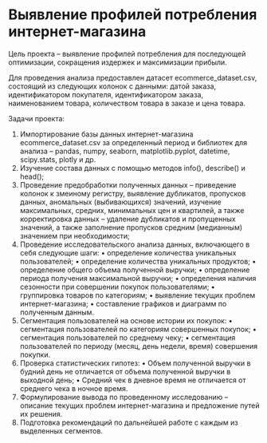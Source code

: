 # Выявление профилей потребления интернет-магазина 

Цель проекта – выявление профилей потребления для последующей оптимизации, сокращения издержек и максимизации прибыли.

Для проведения анализа предоставлен датасет ecommerce_dataset.csv, состоящий из следующих колонок с данными: датой заказа, идентификатором покупателя, идентификатором заказа, наименованием товара, количеством товара в заказе и цена товара.

Задачи проекта:
1.	Импортирование базы данных интернет-магазина ecommerce_dataset.csv за определенный период и библиотек для анализа – pandas, numpy, seaborn, matplotlib.pyplot, datetime, scipy.stats, plotly и др.
2.	Изучение состава данных с помощью методов info(), describe() и head();
3.	Проведение предобработки полученных данных – приведение колонок к змеиному регистру, выявление дубликатов, пропусков данных, аномальных (выбивающихся) значений, изучение максимальных, средних, минимальных цен и квартилей, а также корректировка данных – удаление дубликатов и пропущенных значений, а также заполнение пропусков средним (медианным) значением при необходимости;
4.	Проведение исследовательского анализа данных, включающего в себя следующие шаги:
•	определение количества уникальных пользователей;
•	определение количества уникальных продуктов;
•	определение общего объема полученной выручки;
•	определение периода получения максимальной выручки;
•	определения наличия сезонности при совершении покупок пользователями;
•	группировка товаров по категориям;
•	выявление текущих проблем интернет-магазина;
•	составление графиков и диаграмм по полученным данным.
5.	Сегментация пользователей на основе истории их покупок:
•	сегментация пользователей по категориям совершенных покупок;
•	сегментация пользователей по среднему чеку;
•	сегментация пользователей по периоду (месяц, день недели, время) совершения покупки.
6.	Проверка статистических гипотез:
•	Объем полученной выручки в будний день не отличается от объема полученной выручки в выходной день;
•	Средний чек в дневное время не отличается от среднего чека в ночное время.
7.	Формулирование вывода по проведенному исследованию – описание текущих проблем интернет-магазина и предложение путей их решения.
8.	Подготовка рекомендаций по дальнейшей работе с каждым из выделенных сегментов.

